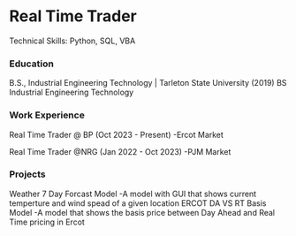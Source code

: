 # Real Time Trader
Technical Skills: Python, SQL, VBA

### Education 
B.S., Industrial Engineering Technology | Tarleton State University (2019)
BS Industrial Engineering Technology

### Work Experience 
Real Time Trader @ BP (Oct 2023 - Present)
-Ercot Market

Real Time Trader @NRG (Jan 2022 - Oct 2023)
-PJM Market


### Projects
Weather 7 Day Forcast Model
-A model with GUI that shows current temperture and wind spead of a given location
ERCOT DA VS RT Basis Model
-A model that shows the basis price between Day Ahead and Real Time pricing in Ercot 


